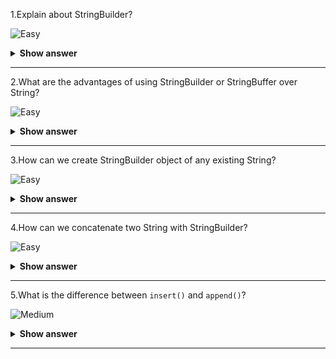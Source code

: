 1.Explain about StringBuilder?

![Easy](https://raw.githubusercontent.com/revaturelabs/interviewquestions/aef8eff919a3b083089641381ed9a9101ed21fba/ComplexityTags/simple%20(2).svg)
<details markdown="1">
<summary><b> Show answer </b></summary>
<blockquote markdown="1">

- StringBuilder is in `java.lang package`.
- StringBuilder is mutable strings that are stored in heap memory.
- StringBuilder is non-synchronized methods.
- StringBuilder is not thread-safe, so the performance is more than StringBuffer.
</blockquote>
</details>

---

2.What are the advantages of using StringBuilder or StringBuffer over String?
	
![Easy](https://raw.githubusercontent.com/revaturelabs/interviewquestions/aef8eff919a3b083089641381ed9a9101ed21fba/ComplexityTags/simple%20(2).svg)
<details markdown="1">
<summary><b> Show answer </b></summary>
<blockquote markdown="1">

- As StringBuilders are mutable, we can change the values inbetween the string.
- The manipulation of strings is better because the reference of StringBuilder is not changed on this process.
- For storing and accessing the strings are prefered.
</blockquote>
</details>

---

3.How can we create StringBuilder object of any existing String?

![Easy](https://raw.githubusercontent.com/revaturelabs/interviewquestions/aef8eff919a3b083089641381ed9a9101ed21fba/ComplexityTags/simple%20(2).svg)
<details markdown="1">
<summary><b> Show answer </b></summary>
<blockquote markdown="1">

StringBuilder constructor accepts String object as shown bellow.

``` java
public class Main {
	public static void main(String[] args) {
		String s = "Hello";
		StringBuilder sb = new StringBuilder(s);
		System.out.println(sb);  //Hello
	}
}
```
We can pass the String on creation itself.
</blockquote>
</details>

---

4.How can we concatenate two String with StringBuilder? 
	
![Easy](https://raw.githubusercontent.com/revaturelabs/interviewquestions/aef8eff919a3b083089641381ed9a9101ed21fba/ComplexityTags/simple%20(2).svg)
<details markdown="1">
<summary><b> Show answer </b></summary>
<blockquote markdown="1">

We have to use the `append()` method to concatenate the value.

``` java
public class Main {
	public static void main(String[] args) {
		StringBuilder sb = new StringBuilder();
		sb.append("Hello");
		System.out.println(sb); 
	}
}
```
**Output**
```
Hello
```
The StringBuilder don't has value initially. So, the output is `Hello`.
</blockquote>
</details>

---

5.What is the difference between `insert()` and `append()`?
	
![Medium](https://raw.githubusercontent.com/revaturelabs/interviewquestions/aef8eff919a3b083089641381ed9a9101ed21fba/ComplexityTags/Medium%20(2).svg)
<details markdown="1">
<summary><b> Show answer </b></summary>
<blockquote markdown="1">

- The `append()` method inserts the value at the last position.
- The `insert()` method inserts the value at the specified position.
</blockquote>
</details>

---
